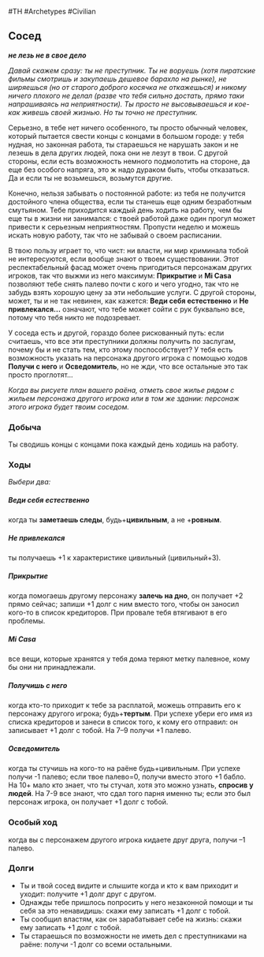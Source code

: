 #TH #Archetypes #Civilian 

## Сосед
***не лезь не в свое дело***

*Давай скажем сразу: ты не преступник. Ты не воруешь (хотя пиратские фильмы смотришь и закупаешь дешевое барахло на рынке), не ширяешься (но от старого доброго косячка не откажешься) и никому ничего плохого не делал (разве что тебя сильно достать, прямо таки напрашиваясь на неприятности). Ты просто не высовываешься и кое-как живешь своей жизнью.
Но ты точно не преступник.*

Серьезно, в тебе нет ничего особенного, ты просто обычный человек, который пытается свести концы с концами в большом городе: у тебя нудная, но законная работа, ты стараешься не нарушать закон и не лезешь в дела других людей, пока они не лезут в твои. С другой стороны, если есть возможность немного подмолотить на стороне, да еще без особого напряга, это ж надо дураком быть, чтобы отказаться. Да и если ты не возьмешься, возьмутся другие.

Конечно, нельзя забывать о постоянной работе: из тебя не получится достойного члена общества, если ты станешь еще одним безработным смутьяном. Тебе приходится каждый день ходить на работу, чем бы еще ты в жизни ни занимался: с твоей работой даже один прогул может привести к серьезным неприятностям. Пропусти неделю и можешь искать новую работу, так что не забывай о своем расписании.

В твою пользу играет то, что чист: ни власти, ни мир криминала тобой не интересуются, если вообще знают о твоем существовании. Этот респектабельный фасад может очень пригодиться персонажам других игроков, так что выжми из него максимум: **Прикрытие** и **Mi Casa** позволяют тебе снять палево почти с кого и чего угодно, так что не забудь взять хорошую цену за эти небольшие услуги. С другой стороны, может, ты и не так невинен, как кажется: **Веди себя естественно** и **Не привлекался...** означают, что тебе может сойти с рук буквально все, потому что тебя никто не подозревает.

У соседа есть и другой, гораздо более рискованный путь: если считаешь, что все эти преступники должны получить по заслугам, почему бы и не стать тем, кто этому поспособствует? У тебя есть возможность указать на персонажа другого игрока с помощью ходов **Получи с него** и **Осведомитель**, но не жди, что все остальные это так просто проглотят...

*Когда вы рисуете план вашего раёна, отметь свое жилье рядом с жильем персонажа другого игрока или в том же здании: персонаж этого игрока будет твоим соседом.*

### Добыча
Ты сводишь концы с концами пока каждый день ходишь на работу.

### Ходы
*Выбери два:*

##### Веди себя естественно
когда ты **заметаешь следы**, будь+**цивильным**, а не +**ровным**. 

##### Не привлекался
ты получаешь +1 к характеристике цивильный (цивильный+3). 

##### Прикрытие
когда помогаешь другому персонажу **залечь на дно**, он получает +2 прямо сейчас; запиши +1 долг с ним вместо того, чтобы он заносил кого-то в список кредиторов. При провале тебя втягивают в его проблемы. 

##### Mi Casa
все вещи, которые хранятся у тебя дома теряют метку палевное, кому бы они ни принадлежали. 

##### Получишь с него
когда кто-то приходит к тебе за расплатой, можешь отправить его к персонажу другого игрока; будь+**тертым**. При успехе убери его имя из списка кредиторов и занеси в список того, к кому его отправил: он записывает +1 долг с тобой. На 7–9 получи +1 палево. 

##### Осведомитель
когда ты стучишь на кого-то на раёне будь+цивильным. При успехе получи -1 палево; если твое палево=0, получи вместо этого +1 бабло. На 10+ мало кто знает, что ты стучал, хотя это можно узнать, **спросив у людей**. На 7-9 все знают, что сдал того парня именно ты; если это был персонаж игрока, он получает +1 долг с тобой.


### Особый ход
когда вы с персонажем другого игрока кидаете друг друга, получи –1 палево.

### Долги
- Ты и твой сосед видите и слышите когда и кто к вам приходит и уходит: получите +1 долг друг с другом. 
- Однажды тебе пришлось попросить у него незаконной помощи и ты себя за это ненавидишь: скажи ему записать +1 долг с тобой. 
- Ты сообщил властям, как он зарабатывает себе на жизнь: скажи ему записать +1 долг с тобой. 
- Ты стараешься по возможности не иметь дел с преступниками на раёне: получи -1 долг со всеми остальными.
